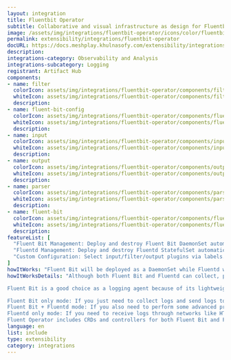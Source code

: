 ```yaml
---
layout: integration
title: Fluentbit Operator
subtitle: Collaborative and visual infrastructure as design for Fluentbit Operator
image: /assets/img/integrations/fluentbit-operator/icons/color/fluentbit-operator-color.svg
permalink: extensibility/integrations/fluentbit-operator
docURL: https://docs.meshplay.khulnasofy.com/extensibility/integrations/fluentbit-operator
description: 
integrations-category: Observability and Analysis
integrations-subcategory: Logging
registrant: Artifact Hub
components: 
- name: filter
  colorIcon: assets/img/integrations/fluentbit-operator/components/filter/icons/color/filter-color.svg
  whiteIcon: assets/img/integrations/fluentbit-operator/components/filter/icons/white/filter-white.svg
  description: 
- name: fluent-bit-config
  colorIcon: assets/img/integrations/fluentbit-operator/components/fluent-bit-config/icons/color/fluent-bit-config-color.svg
  whiteIcon: assets/img/integrations/fluentbit-operator/components/fluent-bit-config/icons/white/fluent-bit-config-white.svg
  description: 
- name: input
  colorIcon: assets/img/integrations/fluentbit-operator/components/input/icons/color/input-color.svg
  whiteIcon: assets/img/integrations/fluentbit-operator/components/input/icons/white/input-white.svg
  description: 
- name: output
  colorIcon: assets/img/integrations/fluentbit-operator/components/output/icons/color/output-color.svg
  whiteIcon: assets/img/integrations/fluentbit-operator/components/output/icons/white/output-white.svg
  description: 
- name: parser
  colorIcon: assets/img/integrations/fluentbit-operator/components/parser/icons/color/parser-color.svg
  whiteIcon: assets/img/integrations/fluentbit-operator/components/parser/icons/white/parser-white.svg
  description: 
- name: fluent-bit
  colorIcon: assets/img/integrations/fluentbit-operator/components/fluent-bit/icons/color/fluent-bit-color.svg
  whiteIcon: assets/img/integrations/fluentbit-operator/components/fluent-bit/icons/white/fluent-bit-white.svg
  description: 
featureList: [
  "Fluent Bit Management: Deploy and destroy Fluent Bit DaemonSet automatically.",
  "Fluentd Management: Deploy and destroy Fluentd StatefulSet automatically.",
  "Custom Configuration: Select input/filter/output plugins via labels."
]
howItWorks: "Fluent Bit will be deployed as a DaemonSet while Fluentd will be deployed as a StatefulSet. "
howItWorksDetails: "Although both Fluent Bit and Fluentd can collect, process(parse and filter) and then forward log to the final destinations, still they have strengths in different aspects.

Fluent Bit is a good choice as a logging agent because of its lightweight and efficiency, while Fluentd is more powerful to perform advanced processing on logs because of its rich plugins.

Fluent Bit only mode: If you just need to collect logs and send logs to the final destinations, all you need is Fluent Bit.
Fluent Bit + Fluentd mode: If you also need to perform some advanced processing on the logs collected or send to more sinks, then you also need Fluentd.
Fluentd only mode: If you need to receive logs through networks like HTTP or Syslog and then process and send the log to the final sinks, you only need Fluentd.
Fluent Operator includes CRDs and controllers for both Fluent Bit and Fluentd which allows you to config your log processing pipelines in the 3 modes mentioned above as you wish."
language: en
list: include
type: extensibility
category: integrations
---
```

